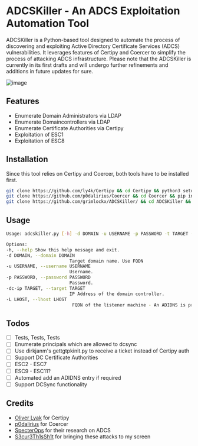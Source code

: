 # ADCSKiller - An ADCS Exploitation Automation Tool

ADCSKiller is a Python-based tool designed to automate the process of discovering and exploiting Active Directory Certificate Services (ADCS) vulnerabilities. It leverages features of Certipy and Coercer to simplify the process of attacking ADCS infrastructure. Please note that the ADCSKiller is currently in its first drafts and will undergo further refinements and additions in future updates for sure.

![image](https://github.com/grimlockx/ADCSKiller/assets/95048484/e4102251-cd50-4f74-b8c1-578677d35d0c)

## Features
- Enumerate Domain Administrators via LDAP
- Enumerate Domaincontrollers via LDAP
- Enumerate Certificate Authorities via Certipy
- Exploitation of ESC1
- Exploitation of ESC8

## Installation

Since this tool relies on Certipy and Coercer, both tools have to be installed first.

```bash
git clone https://github.com/ly4k/Certipy && cd Certipy && python3 setup.py install
git clone https://github.com/p0dalirius/Coercer && cd Coercer && pip install -r requirements.txt && python3 setup.py install
git clone https://github.com/grimlockx/ADCSKiller/ && cd ADCSKiller && pip install -r requirements.txt
```

## Usage

```bash
Usage: adcskiller.py [-h] -d DOMAIN -u USERNAME -p PASSWORD -t TARGET -l LEVEL -L LHOST

Options:
-h, --help Show this help message and exit.
-d DOMAIN, --domain DOMAIN
                        Target domain name. Use FQDN
-u USERNAME, --username USERNAME
                        Username.
-p PASSWORD, --password PASSWORD
                        Password.
-dc-ip TARGET, --target TARGET
                        IP Address of the domain controller.
-L LHOST, --lhost LHOST
                         FQDN of the listener machine - An ADIDNS is probably required
```

## Todos

- [ ] Tests, Tests, Tests
- [ ] Enumerate principals which are allowed to dcsync
- [ ] Use dirkjanm's gettgtpkinit.py to receive a ticket instead of Certipy auth
- [ ] Support DC Certificate Authorities
- [ ] ESC2 - ESC7
- [ ] ESC9 - ESC11?
- [ ] Automated add an ADIDNS entry if required
- [ ] Support DCSync functionality

## Credits

- [Oliver Lyak](https://github.com/ly4k/Certipy "Certipy") for Certipy
- [p0dalirius](https://github.com/p0dalirius/Coercer "Coercer") for Coercer
- [SpecterOps](https://specterops.io/) for their research on ADCS
- [S3cur3Th1sSh1t](https://github.com/S3cur3Th1sSh1t) for bringing these attacks to my screen
